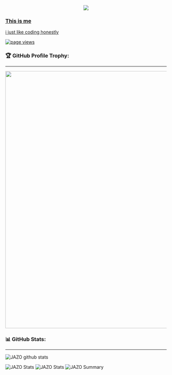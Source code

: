 <p align="center">
<a href="https://discord.gg/sEXECdC3Et">
<img src="https://lanyard.cnrad.dev/api/654343206275907585?hideTimestamp=false&hideBadges=false&idleMessage=Just%20chilling"
</a>
</p>

  
### This is me
i just like coding honestly  
  
  
<a href="https://github.com/DraxFM">
    <img src="https://komarev.com/ghpvc/?username=DraxFM" alt="page views" />
  </a>


### 🏆 GitHub Profile Trophy:
---
<a href="https://github.com/DraxFM/github-profile-trophy">
  <p align="center">
  <img width=800 src="https://github-profile-trophy.vercel.app/?username=DraxFM&column=8&theme=radical&no-frame=true&no-bg=true"/>
    </p>
</a>



### 📊 GitHub Stats:
---
![JAZO github stats](https://github-readme-stats.vercel.app/api?username=DraxFM&theme=radical&show_icons=true&count_private=true)

![JAZO Stats](https://github-profile-summary-cards.vercel.app/api/cards/repos-per-language?username=DraxFM&theme=solarized_dark)
![JAZO Stats](https://github-profile-summary-cards.vercel.app/api/cards/most-commit-language?username=DraxFM&theme=solarized_dark)
![JAZO Summary](https://github-profile-summary-cards.vercel.app/api/cards/profile-details?username=DraxFM&theme=solarized_dark)
